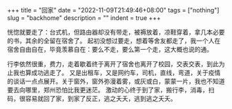+++
 title = "回家" 
 date = "2022-11-09T21:49:46+08:00" 
 tags = ["nothing"] 
 slug = "backhome"
 description = ""
 indent = true
+++

恍惚就要走了：台式机，但路由器却没有带走，被褥放着，凉鞋穿着，拿几本必要的书，其余的全留在宿舍了。
起初没想过要走，想着等舍友都走了，我一个人在宿舍自由自在，毕竟羡慕自在：要么不走，要么第一个走，这大概也说的通。

行李依然很重，费力，走着歇着终于离开了宿舍也离开了校园，交表交表，到此为止我也算成功逃走了。
又是出租车，又是网约车，司机，直线，弯道，关于疫情的谈话一点点展开。关于窗外，窗外弥漫着雾，或灰或白，蒙蒙一片，我也不知道要去向哪里，郑州恐怕比我更迷茫。
激动的心终于到了家，搬行李，消毒，扫码，很容易就回了家，到家了反正，逃之夭夭，逃到逃之夭夭。
